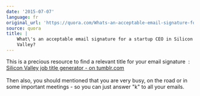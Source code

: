 ```yaml
---
date: '2015-07-07'
language: fr
original_url: 'https://quora.com/Whats-an-acceptable-email-signature-for-a-startup-CEO-in-Silicon-Valley/answer/Clément-Renaud'
source: quora
title: |
    What\'s an acceptable email signature for a startup CEO in Silicon
    Valley?
---
```


This is a precious resource to find a relevant title for your email
signature  : [Silicon Valley job title generator - on
tumblr.com](http://siliconvalleyjobtitlegenerator.tumblr.com/)\
\
Then also, you should mentioned that you are very busy, on the road or
in some important meetings - so you can just answer \"k\" to all your
emails.

